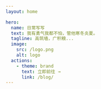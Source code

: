 ```yaml
---
layout: home

hero:
  name: 日常写写
  text: 我有勇气我都不怕，管他寒冬炎夏。
  tagline: 高筑墙，广积粮...
  image:
    src: /logo.png
    alt: logo
  actions:
    - theme: brand
      text: 立即前往 →
      link: /blog/
---
```


<style>
  :root {
  --vp-home-hero-name-color: transparent;
  --vp-home-hero-name-background: -webkit-linear-gradient(120deg, #bd34fe, #41d1ff);
  --vp-c-brand: #646cff;
  --vp-c-text-dark-1: rgba(255, 255, 255, .87);
  --vp-c-brand-light: #747bff;
  --vp-c-brand-light: #747bff;
  --vp-c-brand-dark:#747bff;
  --vp-c-brand-lighter:#747bff;
}
</style>

